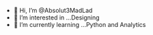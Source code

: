 - 👋 Hi, I’m @Absolut3MadLad
- 👀 I’m interested in ...Designing
- 🌱 I’m currently learning ...Python and Analytics

<!---
Absolut3MadLad/Absolut3MadLad is a ✨ special ✨ repository because its `README.md` (this file) appears on your GitHub profile.
You can click the Preview link to take a look at your changes.
--->
